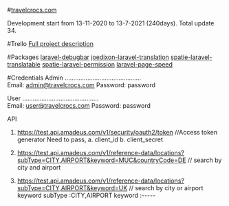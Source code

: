 #[travelcrocs.com](https://travelcrocs.com)

Development start from 13-11-2020 to 13-7-2021 (240days). Total update 34. 

#Trello 
[Full project description](https://trello.com/b/rPjuu69o/travelcrocscom)

#Packages 
[laravel-debugbar](https://github.com/barryvdh/laravel-debugbar)
[joedixon-laravel-translation](https://github.com/joedixon/laravel-translation)
[spatie-laravel-translatable](https://github.com/spatie/laravel-translatable)
[spatie-laravel-permission](https://spatie.be/docs/laravel-permission/v3/installation-laravel)
[laravel-page-speed](https://github.com/renatomarinho/laravel-page-speed)




#Credentials
Admin
............................................\
Email: admin@travelcrocs.com
Password: password

User
............................................\
Email: user@travelcrocs.com
Password: password


API
1. https://test.api.amadeus.com/v1/security/oauth2/token    //Access token generator
    Need to pass,
        a. client_id
        b. client_secret
        
2. https://test.api.amadeus.com/v1/reference-data/locations?subType=CITY,AIRPORT&keyword=MUC&countryCode=DE // search by city and airport        
2. https://test.api.amadeus.com/v1/reference-data/locations?subType=CITY,AIRPORT&keyword=UK // search by city or airport keyword 
        subType :CITY,AIRPORT 
        keyword :----- 
